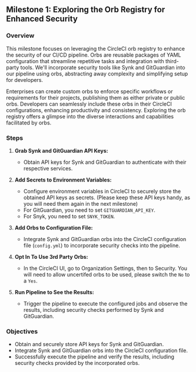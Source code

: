 ## Milestone 1: Exploring the Orb Registry for Enhanced Security

### Overview
This milestone focuses on leveraging the CircleCI orb registry to enhance the security of our CI/CD pipeline. Orbs are reusable packages of YAML configuration that streamline repetitive tasks and integration with third-party tools. We'll incorporate security tools like Synk and GitGuardian into our pipeline using orbs, abstracting away complexity and simplifying setup for developers.

Enterprises can create custom orbs to enforce specific workflows or requirements for their projects, publishing them as either private or public orbs. Developers can seamlessly include these orbs in their CircleCI configurations, enhancing productivity and consistency. Exploring the orb registry offers a glimpse into the diverse interactions and capabilities facilitated by orbs.

### Steps

1. **Grab Synk and GitGuardian API Keys:**
   - Obtain API keys for Synk and GitGuardian to authenticate with their respective services.

2. **Add Secrets to Environment Variables:**
   - Configure environment variables in CircleCI to securely store the obtained API keys as secrets. (Please keep these API keys handy, as you will need them again in the next milestone)
   - For GitGuardian, you need to set `GITGUARDIAN_API_KEY`.
   - For Snyk, you need to set `SNYK_TOKEN`.

3. **Add Orbs to Configuration File:**
   - Integrate Synk and GitGuardian orbs into the CircleCI configuration file (`config.yml`) to incorporate security checks into the pipeline.

4. **Opt In To Use 3rd Party Orbs:**
   - In the CircleCI UI, go to Organization Settings, then to Security. You will need to allow uncertifed orbs to be used, please switch the `No` to a `Yes`.

5. **Run Pipeline to See the Results:**
   - Trigger the pipeline to execute the configured jobs and observe the results, including security checks performed by Synk and GitGuardian.

### Objectives
- Obtain and securely store API keys for Synk and GitGuardian.
- Integrate Synk and GitGuardian orbs into the CircleCI configuration file.
- Successfully execute the pipeline and verify the results, including security checks provided by the incorporated orbs.
